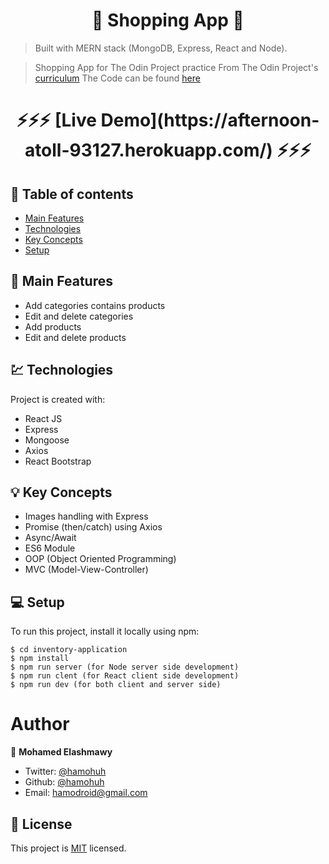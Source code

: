<h1 align="center">  🛒 Shopping App 🛒 </h1>

> Built with MERN stack (MongoDB, Express, React and Node).

> Shopping App for The Odin Project practice
> From The Odin Project's [curriculum](https://www.theodinproject.com/courses/nodejs/lessons/inventory-application)
> The Code can be found [here](https://github.com/hamohuh/inventory-application)


<h1 align="center">  ⚡️⚡️⚡️ [Live Demo](https://afternoon-atoll-93127.herokuapp.com/) ⚡️⚡️⚡️ </h1>

## 📜 Table of contents
* [Main Features](#main-features)
* [Technologies](#technologies)
* [Key Concepts](#key-concepts)
* [Setup](#setup)


## 🚩 Main Features
* Add categories contains products
* Edit and delete categories
* Add products
* Edit and delete products

## 💹 Technologies
Project is created with:
* React JS
* Express
* Mongoose
* Axios
* React Bootstrap

## 💡 Key Concepts
* Images handling with Express
* Promise (then/catch) using Axios
* Async/Await
* ES6 Module
* OOP (Object Oriented Programming)
* MVC (Model-View-Controller)

## 💻 Setup
To run this project, install it locally using npm:

```
$ cd inventory-application
$ npm install
$ npm run server (for Node server side development)
$ npm run clent (for React client side development)
$ npm run dev (for both client and server side)
```

# Author

👤 **Mohamed Elashmawy**

* Twitter: [@hamohuh](https://twitter.com/hamohuh)
* Github: [@hamohuh](https://github.com/hamohuh)
* Email: [hamodroid@gmail.com](mailto:hamodroid@gmail.com)

## 📝 License
This project is [MIT](./LICENSE) licensed.
